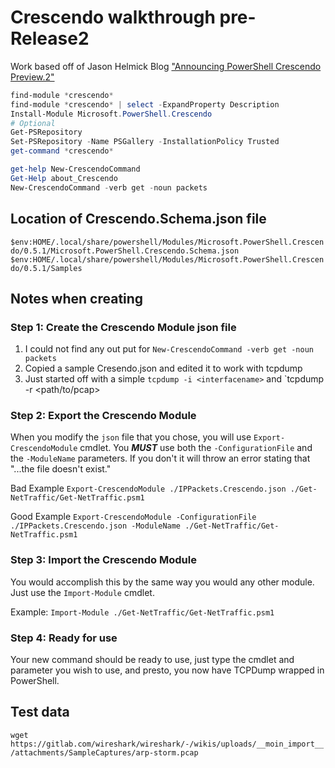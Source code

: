 # Crescendo walkthrough pre-Release2

Work based off of Jason Helmick Blog ["Announcing PowerShell Crescendo Preview.2"](https://devblogs.microsoft.com/powershell/announcing-powershell-crescendo-preview-2/)

```powershell
find-module *crescendo*
find-module *crescendo* | select -ExpandProperty Description
Install-Module Microsoft.PowerShell.Crescendo
# Optional
Get-PSRepository
Set-PSRepository -Name PSGallery -InstallationPolicy Trusted
get-command *crescendo*
```

```powershell
get-help New-CrescendoCommand
Get-Help about_Crescendo
New-CrescendoCommand -verb get -noun packets
```

## Location of Crescendo.Schema.json file

`$env:HOME/.local/share/powershell/Modules/Microsoft.PowerShell.Crescendo/0.5.1/Microsoft.PowerShell.Crescendo.Schema.json`
`$env:HOME/.local/share/powershell/Modules/Microsoft.PowerShell.Crescendo/0.5.1/Samples`

## Notes when creating

### Step 1: Create the Crescendo Module json file

1. I could not find any out put for `New-CrescendoCommand -verb get -noun packets`
2. Copied a sample Cresendo.json and edited it to work with tcpdump
3. Just started off with a simple `tcpdump -i <interfacename>` and `tcpdump -r <path/to/pcap>

### Step 2: Export the Crescendo Module

When you modify the `json` file that you chose, you will use `Export-CrescendoModule` cmdlet.  You ***MUST*** use both the `-ConfigurationFile` and the `-ModuleName` parameters.  If you don't it will throw an error stating that "...the file doesn't exist."

Bad Example `Export-CrescendoModule ./IPPackets.Crescendo.json ./Get-NetTraffic/Get-NetTraffic.psm1`

Good Example `Export-CrescendoModule -ConfigurationFile ./IPPackets.Crescendo.json -ModuleName ./Get-NetTraffic/Get-NetTraffic.psm1`

### Step 3: Import the Crescendo Module

You would accomplish this by the same way you would any other module.  Just use the `Import-Module` cmdlet.

Example: `Import-Module ./Get-NetTraffic/Get-NetTraffic.psm1`

### Step 4: Ready for use

Your new command should be ready to use, just type the cmdlet and parameter you wish to use, and presto, you now have TCPDump wrapped in PowerShell.

## Test data

`wget https://gitlab.com/wireshark/wireshark/-/wikis/uploads/__moin_import__/attachments/SampleCaptures/arp-storm.pcap`
